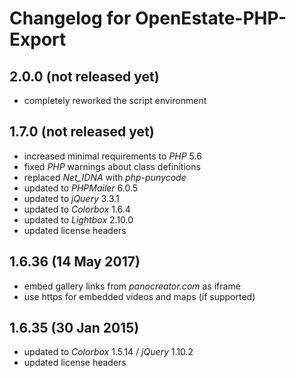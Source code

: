 Changelog for OpenEstate-PHP-Export
===================================


2.0.0 (not released yet)
------------------------

-   completely reworked the script environment


1.7.0 (not released yet)
------------------------

-   increased minimal requirements to *PHP* 5.6
-   fixed *PHP* warnings about class definitions
-   replaced *Net_IDNA* with *php-punycode*
-   updated to *PHPMailer* 6.0.5
-   updated to *jQuery* 3.3.1
-   updated to *Colorbox* 1.6.4
-   updated to *Lightbox* 2.10.0
-   updated license headers


1.6.36 (14 May 2017)
--------------------

-   embed gallery links from *panocreator.com* as iframe
-   use https for embedded videos and maps (if supported)


1.6.35 (30 Jan 2015)
--------------------

-   updated to *Colorbox* 1.5.14 / *jQuery* 1.10.2
-   updated license headers
